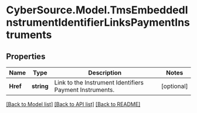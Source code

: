 # CyberSource.Model.TmsEmbeddedInstrumentIdentifierLinksPaymentInstruments
## Properties

Name | Type | Description | Notes
------------ | ------------- | ------------- | -------------
**Href** | **string** | Link to the Instrument Identifiers Payment Instruments.  | [optional] 

[[Back to Model list]](../README.md#documentation-for-models) [[Back to API list]](../README.md#documentation-for-api-endpoints) [[Back to README]](../README.md)

